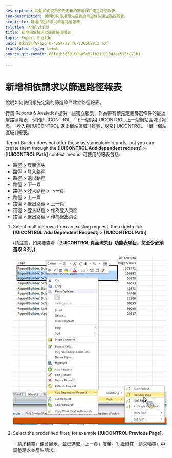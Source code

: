 ```yaml
---
description: 說明如何使用預先定義的篩選條件建立路徑報表。
seo-description: 說明如何使用預先定義的篩選條件建立路徑報表。
seo-title: 新增相依請求以篩選路徑報表
solution: Analytics
title: 新增相依請求以篩選路徑報表
topic: Report Builder
uuid: dd1294f8-a26 b-4254-a9 f6-1365b2912 adf
translation-type: tm+mt
source-git-commit: 86fe1b3650100a05e52fb2102134fee515c871b1

---
```



# 新增相依請求以篩選路徑報表

說明如何使用預先定義的篩選條件建立路徑報表。

行銷 Reports &amp; Analytics 提供一些獨立報表，作為帶有預先定義篩選條件的最上層路徑報表，例如[!UICONTROL 「下一個]與[!UICONTROL 上一個網站區域」]報表、「登入與[!UICONTROL 退出網站區域」]報表，以及[!UICONTROL 「單一網站區域」]報表。

Report Builder does not offer these as standalone reports, but you can create them through the **[!UICONTROL Add dependent request]** &gt; **[!UICONTROL Path]** context menus. 可使用的報表包括:

* 路徑 &gt; 頁面流失
* 路徑 &gt; 登入路徑
* 路徑 &gt; 退出路徑
* 路徑 &gt; 下一頁
* 路徑 &gt; 登入路徑 &gt; 下一頁
* 路徑 &gt; 上一頁
* 路徑 &gt; 退出路徑 &gt; 上一頁
* 路徑 &gt; 登入路徑 &gt; 作為登入頁面
* 路徑 &gt; 退出路徑 &gt; 作為退出頁面

1. Select multiple rows from an existing request, then right-click **[!UICONTROL Add Dependent Request]** &gt; **[!UICONTROL Path]**.

    (請注意，如果要查看「**[!UICONTROL 頁面流失]」功能表項目，您至少必須選取 3 列。)**

   ![](assets/dependen_request.png)

1. Select the predefined filter, for example **[!UICONTROL Previous Page]**.

   「請求精靈」便會顯示，並已選取「上一頁」度量。1. 繼續在「請求精靈」中調整請求並產生請求。
